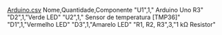 [Arduino.csv](https://github.com/user-attachments/files/23001488/Arduino.csv)
Nome,Quantidade,Componente
"U1",1," Arduino Uno R3"
"D2",1,"Verde LED"
"U2",1," Sensor de temperatura [TMP36]"
"D1",1,"Vermelho LED"
"D3",1,"Amarelo LED"
"R1, R2, R3",3,"1 kΩ Resistor"

